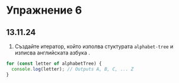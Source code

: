 # Упражнение 6

## 13.11.24

1.  Създайте итератор, който изполва стуктурата `alphabet-tree` и изписва английската азбука .

```javascript
for (const letter of alphabetTree) {
  console.log(letter); // Outputs A, B, C, ... Z
}
```
